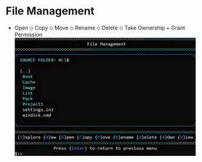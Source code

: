 # File Management
- Open ⬦ Copy ⬦ Move ⬦ Rename ⬦ Delete ⬦ Take Ownership + Grant Permission
![Alt text](https://raw.githubusercontent.com/joshuacline/documentation/main/windick/png/filemanagement.png "filemanagement")
